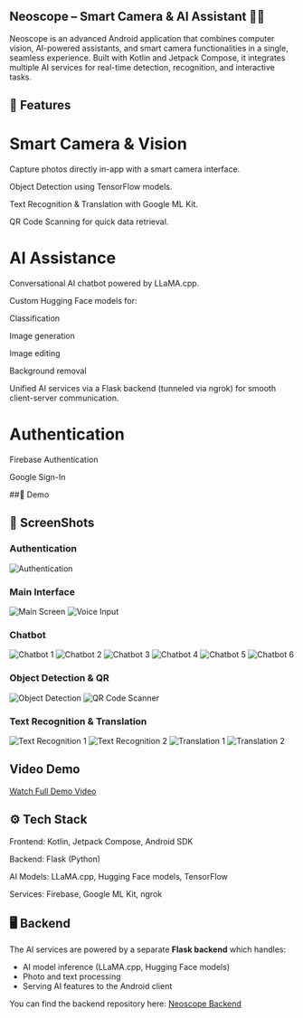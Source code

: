 ## Neoscope – Smart Camera & AI Assistant 📸🤖

Neoscope is an advanced Android application that combines computer vision, AI-powered assistants, and smart camera functionalities in a single, seamless experience. Built with Kotlin and Jetpack Compose, it integrates multiple AI services for real-time detection, recognition, and interactive tasks.

## 🎯 Features
# Smart Camera & Vision

Capture photos directly in-app with a smart camera interface.

Object Detection using TensorFlow models.

Text Recognition & Translation with Google ML Kit.

QR Code Scanning for quick data retrieval.

# AI Assistance

Conversational AI chatbot powered by LLaMA.cpp.

Custom Hugging Face models for:

Classification

Image generation

Image editing

Background removal

Unified AI services via a Flask backend (tunneled via ngrok) for smooth client-server communication.

# Authentication

Firebase Authentication

Google Sign-In

##🎥 Demo

## 📸 ScreenShots

### Authentication
![Authentication](ScreenShots/Authentication.jpg)

### Main Interface
![Main Screen](ScreenShots/MainScreen.jpg)
![Voice Input](ScreenShots/VoiceInput.jpg)

### Chatbot
![Chatbot 1](ScreenShots/Chatbot1.jpg)
![Chatbot 2](ScreenShots/Chatbot2.jpg)
![Chatbot 3](ScreenShots/Chatbot3.jpg)
![Chatbot 4](ScreenShots/Chatbot4.jpg)
![Chatbot 5](ScreenShots/Chatbot5.jpg)
![Chatbot 6](ScreenShots/Chatbot6.jpg)

### Object Detection & QR
![Object Detection](ScreenShots/ObjectDetection.jpg)
![QR Code Scanner](ScreenShots/QRCodeScanner.jpg)

### Text Recognition & Translation
![Text Recognition 1](ScreenShots/TextRecognition1.jpg)
![Text Recognition 2](ScreenShots/TextRecognition2.jpg)
![Translation 1](ScreenShots/TranslationScreen1.jpg)
![Translation 2](ScreenShots/TranslationScreen2.jpg)



## Video Demo

[Watch Full Demo Video](https://github.com/Vishwash123/NeoScope-SmartCameraApp/releases/download/v1.0/neoscope-demo.mp4)


## ⚙️ Tech Stack

Frontend: Kotlin, Jetpack Compose, Android SDK

Backend: Flask (Python)

AI Models: LLaMA.cpp, Hugging Face models, TensorFlow

Services: Firebase, Google ML Kit, ngrok


## 🖥️ Backend

The AI services are powered by a separate **Flask backend** which handles:

- AI model inference (LLaMA.cpp, Hugging Face models)
- Photo and text processing
- Serving AI features to the Android client

You can find the backend repository here: [Neoscope Backend](https://github.com/Vishwash123/neoscope-backend)



